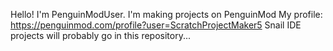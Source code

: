 Hello! I'm PenguinModUser.
I'm making projects on PenguinMod
My profile:
https://penguinmod.com/profile?user=ScratchProjectMaker5
Snail IDE projects will probably go in this repository...

